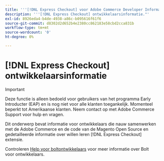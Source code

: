 ```yaml
---
title: '''[!DNL Express Checkout] voor Adobe Commerce Developer Information'''
description: '''[!DNL Express Checkout] ontwikkelaarsinformatie."'
exl-id: 8926eda4-b4de-4938-a86c-b095616f61f6
source-git-commit: d8302d2d652b4e2380cc862183e58cbd2cca831b
workflow-type: tm+mt
source-wordcount: '0'
ht-degree: 0%

---
```


# [!DNL Express Checkout] ontwikkelaarsinformatie

>[!IMPORTANT]
>
> Deze functie is alleen bedoeld voor gebruikers van het programma Early Introducter (EAP) en is nog niet voor alle klanten toegankelijk. Momenteel beperkt tot Amerikaanse klanten. Neem contact op met Adobe Commerce Support voor hulp en vragen.

Dit onderwerp bevat informatie voor ontwikkelaars die nauw samenwerken met de Adobe Commerce en de code van de Magento Open Source en gedetailleerde informatie over willen leren [!DNL Express Checkout] extensie.

Controleren [Help voor boltontwikkelaars](https://help.bolt.com/developers/) voor meer informatie over Bolt voor ontwikkelaars.
